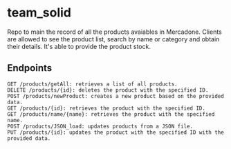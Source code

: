 # team_solid
Repo to main the record of all the products avaiables in Mercadone. Clients are allowed to see the product list, search by name or category and obtain their details. It's able to provide the product stock.

## Endpoints
```
GET /products/getAll: retrieves a list of all products.
DELETE /products/{id}: deletes the product with the specified ID.
POST /products/newProduct: creates a new product based on the provided data.
GET /products/{id}: retrieves the product with the specified ID.
GET /products/name/{name}: retrieves the product with the specified name.
POST /products/JSON_load: updates products from a JSON file.
PUT /products/{id}: updates the product with the specified ID with the provided data.
```
